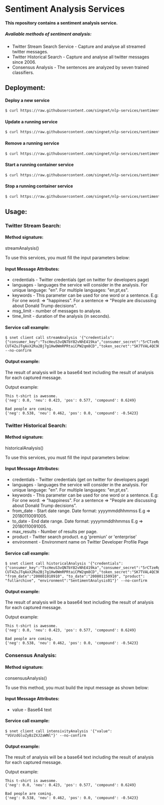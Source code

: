 # Sentiment Analysis Services

#### This repository contains a sentiment analysis service.

##### Avaliable methods of sentiment analysis:

- Twitter Stream Search Service - Capture and analyse all streamed twitter messages.
- Twitter Historical Search - Capture and analyse all twitter messages since 2006.
- Consensus Analysis - The sentences are analyzed by seven trained classifiers.

## Deployment:

#### Deploy a new service
```bash
$ curl https://raw.githubusercontent.com/singnet/nlp-services/sentiment_analysis/sentiment_analysis/deploy/deploy_service.sh | bash
```

#### Update a running service
```bash
$ curl https://raw.githubusercontent.com/singnet/nlp-services/sentiment_analysis/sentiment_analysis/deploy/update_service.sh | bash
```

#### Remove a running service
```bash
$ curl https://raw.githubusercontent.com/singnet/nlp-services/sentiment_analysis/sentiment_analysis/deploy/remove_service.sh | bash
```

#### Start a running container service
```bash
$ curl https://raw.githubusercontent.com/singnet/nlp-services/sentiment_analysis/sentiment_analysis/deploy/start_running_service.sh | bash
```

#### Stop a running container service
```bash
$ curl https://raw.githubusercontent.com/singnet/nlp-services/sentiment_analysis/sentiment_analysis/deploy/stop_running_service.sh | bash
```

## Usage:

### Twitter Stream Search:
#### Method signature: 
streamAnalysis()

To use this services, you must fill the input parameters below:

#### Input Message Attributes:
- credentials - Twitter credentials (get on twitter for developers page)
- languages - languages the service will consider in the analysis. For unique language: "en". For multiple languages: "en,pt,es".
- keywords - This parameter can be used for one word or a sentence. E.g: For one word: => "happiness". For a sentence => "People are discussing about Donald Trump decisions".
- msg_limit - number of messages to analyse.
- time_limit - duration of the analysis (in seconds).

#### Service call example:
```
$ snet client call streamAnalysis '{"credentials":{"consumer_key":"TscHeuS3vQN7bY82vNhE419ka","consumer_secret":"5rCTzeRgwT0rTx56KCIQm0OUvgCmQ2WF9BLBC8NdkpmDpNYVoH","access_token":"91892303-CUT4ZuJTqAxX2Ra2Bj7g1Hw0WmRPRtaiCPW2qm8CD","token_secret":"SK7TVAL4QC9O93rhiyv1W4vLJUP0tUMWnjLbO7GkQ0IvE"},"languages":"en","keywords":"happy","time_limit":"3","msg_limit":"3"}' --no-confirm
```

#### Output example:
The result of analysis will be a base64 text including the result of analysis for each captured message.

Output example:

```
This t-shirt is awesome.
{'neg': 0.0, 'neu': 0.423, 'pos': 0.577, 'compound': 0.6249}

Bad people are coming.
{'neg': 0.538, 'neu': 0.462, 'pos': 0.0, 'compound': -0.5423}

```

### Twitter Historical Search:
#### Method signature: 
historicalAnalysis()

To use this services, you must fill the input parameters below:

#### Input Message Attributes:
- credentials - Twitter credentials (get on twitter for developers page)
- languages - languages the service will consider in the analysis. For unique language: "en". For multiple languages: "en,pt,es".
- keywords - This parameter can be used for one word or a sentence. E.g: For one word: => "happiness". For a sentence => "People are discussing about Donald Trump decisions".
- from_date - Start date range. Date format: yyyymmddhhmmss E.g =>  20180110091005.
- to_date - End date range. Date format: yyyymmddhhmmss E.g =>  20180110091005.
- max_results - Number of results per page. 
- product - Twitter search product. e.g 'premiun' or 'enterprise'
- environment - Environment name on Twitter Developer Profile Page

#### Service call example:
```
$ snet client call historicalAnalysis '{"credentials":{"consumer_key":"TscHeuS3vQN7bY82vNhE419ka","consumer_secret":"5rCTzeRgwT0rTx56KCIQm0OUvgCmQ2WF9BLBC8NdkpmDpNYVoH","access_token":"91892303-CUT4ZuJTqAxX2Ra2Bj7g1Hw0WmRPRtaiCPW2qm8CD","token_secret":"SK7TVAL4QC9O93rhiyv1W4vLJUP0tUMWnjLbO7GkQ0IvE"},"languages":"en","keywords":"happy","max_results":"10", "from_date":"200801010910", "to_date":"200801150910", "product": "fullarchive", "environment":"SentimentAnalysis01"}' --no-confirm
```

#### Output example:
The result of analysis will be a base64 text including the result of analysis for each captured message.

Output example:

```
This t-shirt is awesome.
{'neg': 0.0, 'neu': 0.423, 'pos': 0.577, 'compound': 0.6249}

Bad people are coming.
{'neg': 0.538, 'neu': 0.462, 'pos': 0.0, 'compound': -0.5423}

```

### Consensus Analysis:
#### Method signature: 
consensusAnalysis()

To use this method, you must build the input message as shown below:

#### Input Message Attributes:
- value - Base64 text

#### Service call example:
```
$ snet client call intensivityAnalysis '{"value": "VGVzdGluZyBzZXJ2aWNl"}' --no-confirm
```

#### Output example:
The result of analysis will be a base64 text including the result of analysis for each captured message.

Output example:

```
This t-shirt is awesome.
{'neg': 0.0, 'neu': 0.423, 'pos': 0.577, 'compound': 0.6249}

Bad people are coming.
{'neg': 0.538, 'neu': 0.462, 'pos': 0.0, 'compound': -0.5423}

```